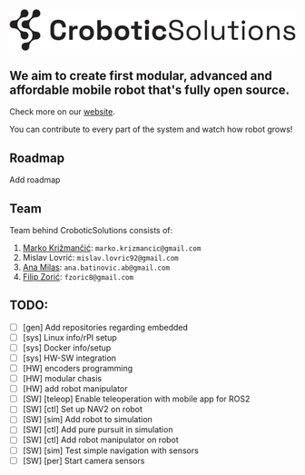 ![CroboticSolutions](./profile/images/CroboticSolutions.png)


## We aim to create first modular, advanced and affordable mobile robot that's fully open source. 

Check more on our [website](https://www.crobotics.tech).

You can contribute to every part of the system and watch how robot grows! 

## Roadmap

Add roadmap 

## Team 

Team behind CroboticSolutions consists of: 
1. [Marko Križmančić](https://scholar.google.com/citations?user=tRrWVnUAAAAJ&hl=en&oi=ao): `marko.krizmancic@gmail.com`
2. Mislav Lovrić: `mislav.lovric92@gmail.com`
3. [Ana Milas](https://scholar.google.com/citations?user=7ndo8OgAAAAJ&hl=en&oi=ao): `ana.batinovic.ab@gmail.com`
4. [Filip Zorić](https://scholar.google.com/citations?user=-wwdd-UAAAAJ&hl=en&oi=ao): `fzoric8@gmail.com` 

## TODO: 

- [ ] [gen] Add repositories regarding embedded
- [ ] [sys] Linux info/rPI setup
- [ ] [sys] Docker info/setup
- [ ] [sys] HW-SW integration
- [ ] [HW] encoders programming
- [ ] [HW] modular chasis
- [ ] [HW] add robot manipulator
- [ ] [SW] [teleop] Enable teleoperation with mobile app for ROS2 
- [ ] [SW] [ctl] Set up NAV2 on robot
- [ ] [SW] [sim] Add robot to simulation
- [ ] [SW] [ctl] Add pure pursuit in simulation
- [ ] [SW] [ctl] Add robot manipulator on robot
- [ ] [SW] [sim] Test simple navigation with sensors
- [ ] [SW] [per] Start camera sensors
